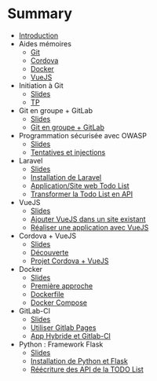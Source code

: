 # Summary

* [Introduction](README.md)
* Aides mémoires
  * [Git](cheatsheets/git/README.md)
  * [Cordova](cheatsheets/cordova/README.md)
  * [Docker](cheatsheets/docker/README.md)
  * [VueJS](cheatsheets/vuejs/README.md)
* Initiation à Git
  * [Slides](https://c4software.github.io/bts-sio/cours/sources/revealjs/index.html?source=git)
  * [TP](tp/git_initiation/README.md)
* Git en groupe + GitLab
  * [Slides](https://c4software.github.io/bts-sio/cours/sources/revealjs/index.html?source=gitlab)
  * [Git en groupe + GitLab](tp/gitlab/README.md)
* Programmation sécurisée avec OWASP
  * [Slides](https://c4software.github.io/bts-sio/cours/sources/revealjs/index.html?source=securite_applications)
  * [Tentatives et injections](tp/securite/README.md)
* Laravel
  * [Slides](https://c4software.github.io/bts-sio/cours/sources/revealjs/index.html?source=laravel)
  * [Installation de Laravel](tp/laravel/introduction.md)
  * [Application/Site web Todo List](tp/laravel/application_todo_list.md)
  * [Transformer la Todo List en API](tp/laravel/creation_api.md)
* VueJS
  * [Slides](https://c4software.github.io/bts-sio/cours/sources/revealjs/index.html?source=vuejs)
  * [Ajouter VueJS dans un site existant](tp/vuejs/tp1.md)
  * [Réaliser une application avec VueJS](tp/vuejs/tp2.md)
* Cordova + VueJS
  * [Slides](https://rawgit.com/c4software/bts/master/cours/cordova/)
  * [Découverte](tp/cordova/decouverte.md)
  * [Projet Cordova + VueJS](tp/cordova/vuejs_cordova.md)
* Docker
  * [Slides](https://rawgit.com/c4software/bts/master/cours/docker/)
  * [Première approche](tp/docker/introduction.md)
  * [Dockerfile](tp/docker/dockerfile.md)
  * [Docker Compose](tp/docker/docker_compose.md)
* GitLab-CI
  * [Slides](https://c4software.github.io/bts-sio/cours/sources/revealjs/index.html?source=gitlabci)
  * [Utiliser Gitlab Pages](tp/ci/pages.md)
  * [App Hybride et Gitlab-CI](tp/ci/ci-hybride.md)
* Python : Framework Flask
  * [Slides](https://rawgit.com/c4software/bts/master/cours/python/)
  * [Installation de Python et Flask](./tp/python/flask.md)
  * [Réécriture des API de la TODO List](./tp/python/flask_todolist_api.md)
